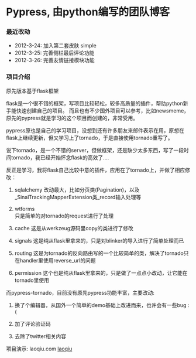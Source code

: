 Pypress, 由python编写的团队博客
===========================

### 最近改动
* 2012-3-24: 加入第二套皮肤 simple
* 2012-3-25: 完善侧栏最后评论功能
* 2012-3-26: 完善友情链接模块功能


### 项目介绍

原先版本基于flask框架

flask是一个很不错的框架，写项目比较轻松，较多高质量的插件，帮助python新手能快速创建自己的项目。
而且也有不少国外项目可以参考，比如newsmeme，原先的pypress就是学习的这个项目而创建的，非常受用。

pypress原也是自己的学习项目，没想到还有许多朋友来邮件表示在用，原想在flask上继续更新，但又学习上了tornado，于是直接使用tornado重写了。

说下tornado，是一个不错的server，但做框架，还是缺少太多东西，写了一段时间tornado，我已经开始怀念flask的高效了....

反正是学习，我将flask自己比较中意的插件，应用在了tornado上，并做了相应修改：

1.  sqlalchemy
    改动最大，比如分页类(Pagination)，以及_SinalTrackingMapperExtension类_record输入处理等

2.  wtforms  
    只是简单的对tornado的request进行了处理

3.  cache
    这是从werkzeug源码里copy的类进行了修改

4.  signals
    这是纯从flask里拿来的，只是对blinker的导入进行了简单处理而已

5.  routing
    这是为tornado的反向路由写的一个比较简单的类，解决了tornado只在handler里使用reverse_url的问题

6.  permission
    这个也是纯从flask里拿来的，只是做了一点点小改动，让它能在tornado里使用


而pypress-tornado，目前没有原先pypress功能丰富，主要改动:

1.  换了个编辑器，从国外一个简单的demo基础上改进而来，也许会有一些bug :(

2.  加了评论验证码

3.  去除了twitter相关内容

项目演示: laoqiu.com [laoqiu](http://laoqiu.com/ "laoqiu blog")


